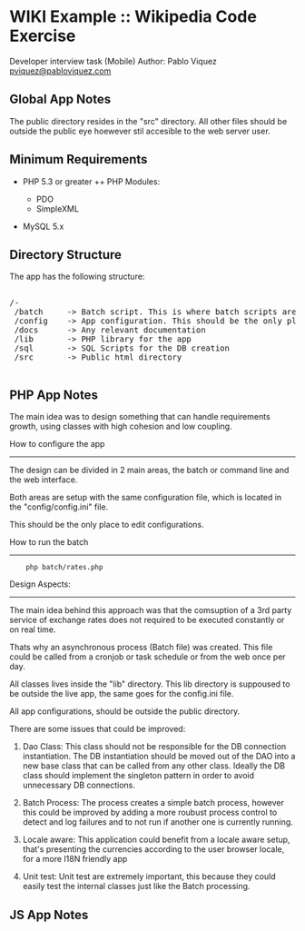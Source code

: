 WIKI Example :: Wikipedia Code Exercise
================================================================================
Developer interview task (Mobile)
Author: Pablo Viquez <pviquez@pabloviquez.com>


Global App Notes
--------------------------------------------------------------------------------
The public directory resides in the "src" directory. All other files should be
outside the public eye hoewever stil accesible to the web server user.


Minimum Requirements
--------------------------------------------------------------------------------
 + PHP 5.3 or greater
 ++ PHP Modules:
   - PDO
   - SimpleXML

 + MySQL 5.x


Directory Structure
--------------------------------------------------------------------------------
The app has the following structure:

<pre>

/-
 /batch     -> Batch script. This is where batch scripts are
 /config    -> App configuration. This should be the only place to edit configs
 /docs      -> Any relevant documentation
 /lib       -> PHP library for the app
 /sql       -> SQL Scripts for the DB creation
 /src       -> Public html directory

</pre>



PHP App Notes
--------------------------------------------------------------------------------
The main idea was to design something that can handle requirements growth, using
classes with high cohesion and low coupling.

How to configure the app
************************
The design can be divided in 2 main areas, the batch or command line and the web
interface.

Both areas are setup with the same configuration file, which is located in the
"config/config.ini" file.

This should be the only place to edit configurations.


How to run the batch
********************

        php batch/rates.php


Design Aspects:
***************

The main idea behind this approach was that the comsuption of a 3rd party service
of exchange rates does not required to be executed constantly or on real time.

Thats why an asynchronous process (Batch file) was created. This file could be
called from a cronjob or task schedule or from the web once per day.

All classes lives inside the "lib" directory. This lib directory is suppoused to
be outside the live app, the same goes for the config.ini file.

All app configurations, should be outside the public directory.


There are some issues that could be improved:
1. Dao Class: This class should not be responsible for the DB
   connection instantiation. The DB instantiation should be
   moved out of the DAO into a new base class that can be called
   from any other class. Ideally the DB class should implement the
   singleton pattern in order to avoid unnecessary DB connections.

2. Batch Process: The process creates a simple batch process, however this could
   be improved by adding a more roubust process control to detect and log failures
   and to not run if another one is currently running.

3. Locale aware: This application could benefit from a locale aware setup, that's
   presenting the currencies according to the user browser locale, for a more
   I18N friendly app

4. Unit test: Unit test are extremely important, this because they could easily
   test the internal classes just like the Batch processing.



JS App Notes
--------------------------------------------------------------------------------
